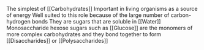 The simplest of [[Carbohydrates]]
Important in living organisms as a source of energy
Well suited to this role because of the large number of carbon-hydrogen bonds
They are sugars that are soluble in [[Water]]
Monosaccharide hexose sugars such as [[Glucose]] are the monomers of more complex carbohydrates and they bond together to form [[Disaccharides]] or [[Polysaccharides]]

